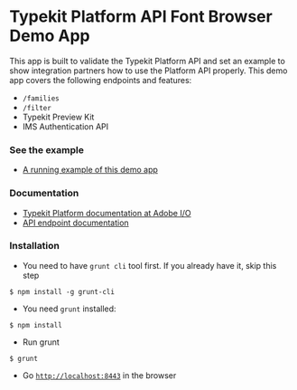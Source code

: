 # Typekit Platform API Font Browser Demo App
This app is built to validate the Typekit Platform API and set an example to show integration partners how to use the Platform API properly. This demo app covers the following endpoints and features:
* `/families`
* `/filter`
* Typekit Preview Kit
* IMS Authentication API

### See the example

* [A running example of this demo app](https://demo.typekit.io)

### Documentation

* [Typekit Platform documentation at Adobe I/O](http://adobe.io/products/typekit)
* [API endpoint documentation](https://docs.typekit.io)

### Installation
* You need to have `grunt cli` tool first. If you already have it, skip this step
```
$ npm install -g grunt-cli
```
* You need `grunt` installed:
```
$ npm install
```
* Run grunt
```
$ grunt
```
* Go [`http://localhost:8443`](http://localhost:8443) in the browser
